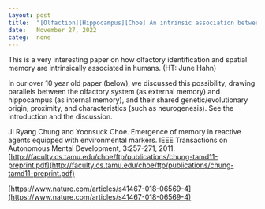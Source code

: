 ```yaml
---
layout: post
title:  "[Olfaction][Hippocampus][Choe] An intrinsic association between olfactory identification and spatial memory in humans"
date:   November 27, 2022
categ:  none
---
```




This is a very interesting paper on how olfactory identification and spatial memory are intrinsically associated in humans. (HT: June Hahn)



In our over 10 year old paper (below), we discussed this possibility, drawing parallels between the olfactory system (as external memory) and hippocampus (as internal memory), and their shared genetic/evolutionary origin, proximity, and characteristics (such as neurogenesis). See the introduction and the discussion. 



Ji Ryang Chung and Yoonsuck Choe. Emergence of memory in reactive agents equipped with environmental markers. IEEE Transactions on Autonomous Mental Development, 3:257-271, 2011. [http://faculty.cs.tamu.edu/choe/ftp/publications/chung-tamd11-preprint.pdf](http://faculty.cs.tamu.edu/choe/ftp/publications/chung-tamd11-preprint.pdf)



[https://www.nature.com/articles/s41467-018-06569-4](https://www.nature.com/articles/s41467-018-06569-4)



 

